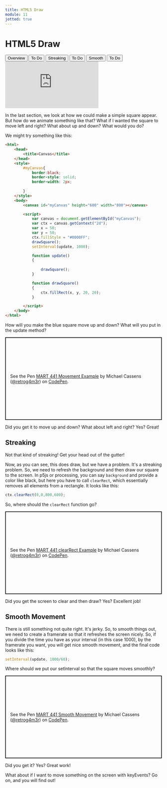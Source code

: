 ```yaml
---
title: HTML5 Draw
module: 11
jotted: true
---
```


# HTML5 Draw

<div class="tab">
  <button class="tablinks active" onclick="openTab(event, 'Overview')">Overview</button>
  <button class="tablinks" onclick="openTab(event, 'todo')">To Do</button>
  <button class="tablinks" onclick="openTab(event, 'streaking')">Streaking</button>
  <button class="tablinks" onclick="openTab(event, 'todo2')">To Do</button>
  <button class="tablinks" onclick="openTab(event, 'smooth')">Smooth</button>
  <button class="tablinks" onclick="openTab(event, 'todo3')">To Do</button>
  
</div>
<div id="Overview" class="tabcontent" style="display:block">
<div class="tabhtml" markdown="1">


<div class="embed-responsive embed-responsive-16by9"><iframe class="embed-responsive-item" src="https://www.youtube.com/embed/RcRelnpqyek" frameborder="0" allowfullscreen></iframe></div>

In the last section, we look at how we could make a simple square appear.  But how do we animate something like that?  What if I wanted the square to move left and right?  What about up and down?  What would you do?

We might try something like this:

```html
<html>
    <head>
        <title>Canvas</title>
    </head>
    <style>
        #myCanvas{
            border:black;
            border-style: solid;
            border-width: 2px;
            
        }
    </style>
    <body>
        <canvas id="myCanvas" height="600" width="800"></canvas>

        <script>
            var canvas = document.getElementById("myCanvas");
            var ctx = canvas.getContext("2d");
            var x = 50;
            var y = 50;
            ctx.fillStyle = "#0000FF";
            drawSquare();
            setInterval(update, 1000);

            function update()
            {
                
                drawSquare();
            }

            function drawSquare()
            {
                ctx.fillRect(x, y, 20, 20);
            }

        </script>
    </body>
</html>
```

</div>
</div>

<div id="todo" class="tabcontent">
<div class="tabhtml" markdown="1">

How will you make the blue square move up and down?  What will you put in the update method?

<p class="codepen" data-height="600" data-theme-id="light" data-default-tab="js,result" data-user="retrog4m3r" data-slug-hash="xxRmBgE" style="height: 265px; box-sizing: border-box; display: flex; align-items: center; justify-content: center; border: 2px solid; margin: 1em 0; padding: 1em;" data-pen-title="MART 441 Movement Example">
  <span>See the Pen <a href="https://codepen.io/retrog4m3r/pen/xxRmBgE">
  MART 441 Movement Example</a> by Michael Cassens (<a href="https://codepen.io/retrog4m3r">@retrog4m3r</a>)
  on <a href="https://codepen.io">CodePen</a>.</span>
</p>
<script async src="https://cpwebassets.codepen.io/assets/embed/ei.js"></script>

Did you get it to move up and down?  What about left and right? Yes? Great!

</div>
</div>

<div id="streaking" class="tabcontent">
<div class="tabhtml" markdown="1">

## Streaking 

Not that kind of streaking! Get your head out of the gutter!

Now, as you can see, this does draw, but we have a problem. It's a streaking problem.  So, we need to refresh the background and then draw our square to the screen.  In p5js or processing, you can say `background` and provide a color like black, but here you have to call `clearRect`, which essentially removes all elements from a rectangle.  It looks like this:

```javascript
ctx.clearRect(0,0,800,600);
```

</div>
</div>

<div id="todo2" class="tabcontent">
<div class="tabhtml" markdown="1">

So, where should the `clearRect` function go?

<p class="codepen" data-height="600" data-theme-id="light" data-default-tab="js,result" data-user="retrog4m3r" data-slug-hash="JjbwzWE" style="height: 265px; box-sizing: border-box; display: flex; align-items: center; justify-content: center; border: 2px solid; margin: 1em 0; padding: 1em;" data-pen-title="MART 441 clearRect Example">
  <span>See the Pen <a href="https://codepen.io/retrog4m3r/pen/JjbwzWE">
  MART 441 clearRect Example</a> by Michael Cassens (<a href="https://codepen.io/retrog4m3r">@retrog4m3r</a>)
  on <a href="https://codepen.io">CodePen</a>.</span>
</p>
<script async src="https://cpwebassets.codepen.io/assets/embed/ei.js"></script>

Did you get the screen to clear and then draw? Yes?  Excellent job!

</div>
</div>

<div id="smooth" class="tabcontent">
<div class="tabhtml" markdown="1">

## Smooth Movement

There is still something not quite right.  It's jerky. So, to smooth things out, we need to create a framerate so that it refreshes the screen nicely.  So, if you divide the time you have as your interval (in this case 1000), by the framerate you want, you will get nice smooth movement, and the final code looks like this:

```javascript
setInterval(update, 1000/60);
```

</div>
</div>

<div id="todo3" class="tabcontent">
<div class="tabhtml" markdown="1">

Where should we put our setInterval so that the square moves smoothly?

<p class="codepen" data-height="600" data-theme-id="light" data-default-tab="js,result" data-user="retrog4m3r" data-slug-hash="VwmqRbM" style="height: 265px; box-sizing: border-box; display: flex; align-items: center; justify-content: center; border: 2px solid; margin: 1em 0; padding: 1em;" data-pen-title="MART 441 Smooth Movement">
  <span>See the Pen <a href="https://codepen.io/retrog4m3r/pen/VwmqRbM">
  MART 441 Smooth Movement</a> by Michael Cassens (<a href="https://codepen.io/retrog4m3r">@retrog4m3r</a>)
  on <a href="https://codepen.io">CodePen</a>.</span>
</p>
<script async src="https://cpwebassets.codepen.io/assets/embed/ei.js"></script>

Did you get it? Yes? Great work!

What about if I want to move something on the screen with keyEvents? Go on, and you will find out!

</div>
</div>
